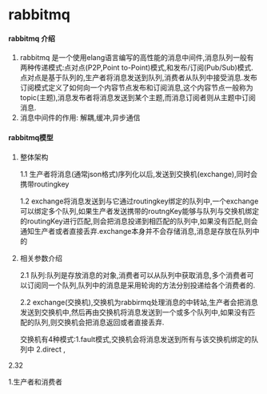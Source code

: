 # rabbitmq

#### rabbitmq 介绍
1. rabbitmq  是一个使用elang语言编写的高性能的消息中间件,消息队列一般有两种传递模式:点对点(P2P,Point to-Point)模式,和发布/订阅(Pub/Sub)模式.点对点是基于队列的,生产者将消息发送到队列,消费者从队列中接受消息.发布订阅模式定义了如何向一个内容节点发布和订阅消息,这个内容节点一般称为topic(主题),消息发布者将消息发送到某个主题,而消息订阅者则从主题中订阅消息.
 2. 消息中间件的作用: 解耦,缓冲,异步通信


#### rabbitmq模型

 1. 整体架构

    1.1 生产者将消息(通常json格式)序列化以后,发送到交换机(exchange),同时会携带routingkey

    1.2 exchange将消息发送到与它通过routingkey绑定的队列中,一个exchange可以绑定多个队列,如果生产者发送携带的routngKey能够与队列与交换机绑定的routingKey进行匹配,则会把消息投递到相匹配的队列中,如果没有匹配,则会通知生产者或者直接丢弃.exchange本身并不会存储消息,消息是存放在队列中的

 2. 相关参数介绍

    2.1 队列:队列是存放消息的对象,消费者可以从队列中获取消息,多个消费者可以订阅同一个队列,队列中的消息是采用轮询的方法分别投递给各个消费者的.

    2.2 exchange(交换机),交换机为rabbirmq处理消息的中转站,生产者会把消息发送到交换机中,然后再由交换机将消息发送到一个或多个队列中,如果没有匹配的队列,则交换机会把消息返回或者直接丢弃.

    交换机有4种模式:1.fault模式,交换机会将消息发送到所有与该交换机绑定的队列中 2.direct ,





  2.32

 1.生产者和消费者



